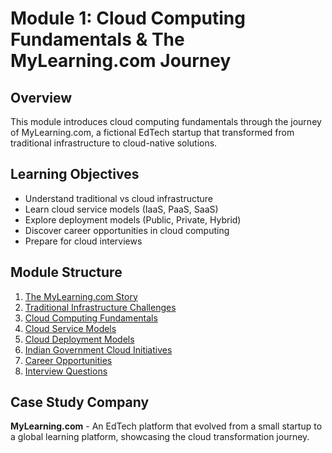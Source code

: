 # Module 1: Cloud Computing Fundamentals & The MyLearning.com Journey

## Overview
This module introduces cloud computing fundamentals through the journey of MyLearning.com, a fictional EdTech startup that transformed from traditional infrastructure to cloud-native solutions.

## Learning Objectives
- Understand traditional vs cloud infrastructure
- Learn cloud service models (IaaS, PaaS, SaaS)
- Explore deployment models (Public, Private, Hybrid)
- Discover career opportunities in cloud computing
- Prepare for cloud interviews

## Module Structure
1. [The MyLearning.com Story](./01-mylearning-story.md)
2. [Traditional Infrastructure Challenges](./02-traditional-infrastructure.md)
3. [Cloud Computing Fundamentals](./03-cloud-fundamentals.md)
4. [Cloud Service Models](./04-service-models.md)
5. [Cloud Deployment Models](./05-deployment-models.md)
6. [Indian Government Cloud Initiatives](./06-govt-cloud-initiatives.md)
7. [Career Opportunities](./07-career-opportunities.md)
8. [Interview Questions](./08-interview-questions.md)

## Case Study Company
**MyLearning.com** - An EdTech platform that evolved from a small startup to a global learning platform, showcasing the cloud transformation journey.